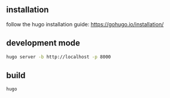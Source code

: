 ## installation

follow the hugo installation guide: https://gohugo.io/installation/


## development mode
    
```bash
hugo server -b http://localhost -p 8000    
```

## build

```bash
hugo
```